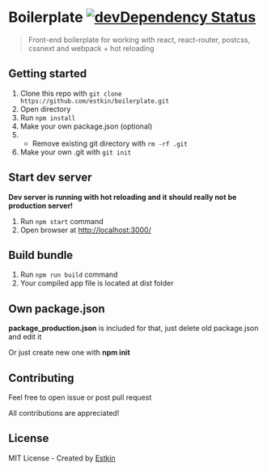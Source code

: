 # Boilerplate [![devDependency Status](https://david-dm.org/estkin/boilerplate/dev-status.svg)](https://david-dm.org/estkin/boilerplate#info=devDependencies)
> Front-end boilerplate for working with react, react-router, postcss, cssnext and webpack + hot reloading

## Getting started
1. Clone this repo with ```git clone https://github.com/estkin/boilerplate.git```
2. Open directory
3. Run ```npm install```
4. Make your own package.json (optional)
5. * Remove existing git directory with ```rm -rf .git```
6. Make your own .git with ```git init```

## Start dev server
**Dev server is running with hot reloading and it should really not be production server!**

1. Run ```npm start``` command
2. Open browser at [http://localhost:3000/](http://localhost:3000/)

## Build bundle
1. Run ```npm run build``` command
2. Your compiled app file is located at dist folder

## Own package.json
**package_production.json** is included for that, just delete old package.json and edit it

Or just create new one with **npm init**

## Contributing
Feel free to open issue or post pull request

All contributions are appreciated!

## License
MIT License - Created by [Estkin](https://github.com/estkin/boilerplate)
